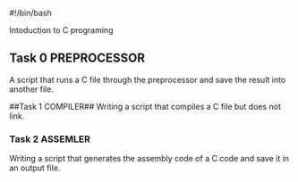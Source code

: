 #!/bin/bash

Intoduction to C programing

## Task 0 PREPROCESSOR ##
A script that runs a C file through the preprocessor and save the result into another file.

##Task 1 COMPILER##
Writing a script that compiles a C file but does not link.

### Task 2 ASSEMLER ###
Writing a script that generates the assembly code of a C code and save it in an output file.
